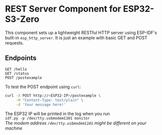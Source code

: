 # REST Server Component for ESP32-S3-Zero

This component sets up a lightweight RESTful HTTP server using ESP-IDF's built-in `esp_http_server`. It is just an example with basic GET and POST requests.

## Endpoints

`GET /hello`  
`GET /status`  
`POST /postexample`  

To test the POST endpoint using `curl`:

```bash
curl -X POST http://<ESP32-IP>/postexample \
     -H "Content-Type: text/plain" \
     -d 'Your message here!'
```

The ESP32 IP will be printed in the log when you run  
`idf.py -p /dev/tty.usbmodem1101 monitor`  
*The modem address `/dev/tty.usbmodem1101` might be different on your machine*
